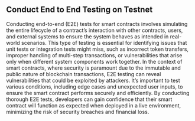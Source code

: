 ## Conduct End to End Testing on Testnet

Conducting end-to-end (E2E) tests for smart contracts involves simulating the entire lifecycle of a contract’s interaction with other contracts, users, and external systems to ensure the system behaves as intended in real-world scenarios.
This type of testing is essential for identifying issues that unit tests or integration tests might miss, such as incorrect token transfers, improper handling of multi-step transactions, or vulnerabilities that arise only when different system components work together.
In the context of smart contracts, where security is paramount due to the immutable and public nature of blockchain transactions, E2E testing can reveal vulnerabilities that could be exploited by attackers.
It’s important to test various conditions, including edge cases and unexpected user inputs, to ensure the smart contract performs securely and efficiently.
By conducting thorough E2E tests, developers can gain confidence that their smart contract will function as expected when deployed in a live environment, minimizing the risk of security breaches and financial loss.
